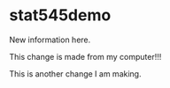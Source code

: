 # stat545demo

New information here.

This change is made from my computer!!!

This is another change I am making.